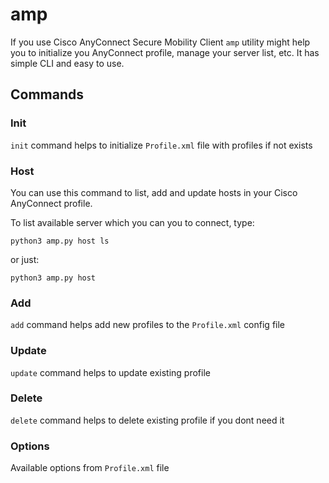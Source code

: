 # amp

If you use Cisco AnyConnect Secure Mobility Client `amp` utility might help you to initialize you AnyConnect profile, manage your server list, etc. It has simple CLI and easy to use.

## Commands

### Init

`init` command helps to initialize `Profile.xml` file with profiles if not exists

### Host

You can use this command to list, add and update hosts in your Cisco AnyConnect profile.

To list available server which you can you to connect, type:

```shell
python3 amp.py host ls
```

or just:

```shell
python3 amp.py host
```

### Add

`add` command helps add new profiles to the `Profile.xml` config file

### Update

`update` command helps to update existing profile

### Delete

`delete` command helps to delete existing profile if you dont need it

### Options

Available options from `Profile.xml` file

